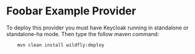 Foobar Example Provider
=======================

 To deploy this provider you must have Keycloak running in standalone or standalone-ha mode.  Then type the follow maven command:

        mvn clean install wildfly:deploy